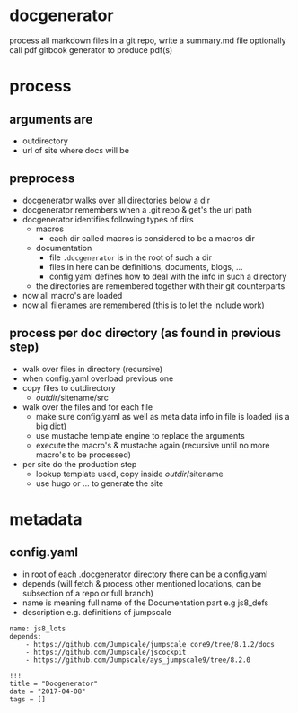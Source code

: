 
# docgenerator

process all markdown files in a git repo, write a summary.md file
optionally call pdf gitbook generator to produce pdf(s)


# process

## arguments are

- outdirectory
- url of site where docs will be

## preprocess

- docgenerator walks over all directories below a dir
- docgenerator remembers when a .git repo & get's the url path
- docgenerator identifies following types of dirs
    - macros
        - each dir called macros is considered to be a macros dir
    - documentation
        - file ```.docgenerator``` is in the root of such a dir
        - files in here can be definitions, documents, blogs, ...
        - config.yaml defines how to deal with the info in such a directory
    - the directories are remembered together with their git counterparts
- now all macro's are loaded
- now all filenames are remembered (this is to let the include work)

## process per doc directory (as found in previous step)

- walk over files in directory (recursive)
- when config.yaml overload previous one
- copy files to outdirectory
    - $outdir/$sitename/src
- walk over the files and for each file
    - make sure config.yaml as well as meta data info in file is loaded (is a big dict)
    - use mustache template engine to replace the arguments
    - execute the macro's & mustache again (recursive until no more macro's to be processed)
- per site do the production step
    - lookup template used, copy inside $outdir/$sitename
    - use hugo or ... to generate the site

# metadata

## config.yaml

- in root of each .docgenerator directory there can be a config.yaml
- depends (will fetch & process other mentioned locations, can be subsection of a repo or full branch)
- name is meaning full name of the Documentation part e.g js8_defs
- description e.g. definitions of jumpscale
```
name: js8_lots
depends:
    - https://github.com/Jumpscale/jumpscale_core9/tree/8.1.2/docs
    - https://github.com/Jumpscale/jscockpit
    - https://github.com/Jumpscale/ays_jumpscale9/tree/8.2.0
```

```
!!!
title = "Docgenerator"
date = "2017-04-08"
tags = []
```
